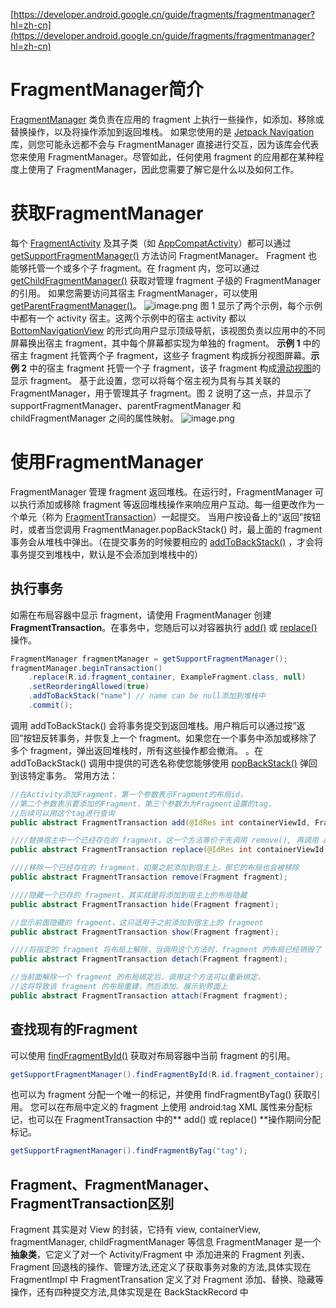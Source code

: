 [https://developer.android.google.cn/guide/fragments/fragmentmanager?hl=zh-cn](https://developer.android.google.cn/guide/fragments/fragmentmanager?hl=zh-cn)
# FragmentManager简介
[FragmentManager](https://developer.android.google.cn/reference/androidx/fragment/app/FragmentManager?hl=zh-cn) 类负责在应用的 fragment 上执行一些操作，如添加、移除或替换操作，以及将操作添加到返回堆栈。
如果您使用的是 [Jetpack Navigation](https://developer.android.google.cn/guide/navigation?hl=zh-cn) 库，则您可能永远都不会与 FragmentManager 直接进行交互，因为该库会代表您来使用 FragmentManager。尽管如此，任何使用 fragment 的应用都在某种程度上使用了 FragmentManager，因此您需要了解它是什么以及如何工作。
# 获取FragmentManager
每个 [FragmentActivity](https://developer.android.google.cn/reference/androidx/fragment/app/FragmentActivity?hl=zh-cn) 及其子类（如 [AppCompatActivity](https://developer.android.google.cn/reference/androidx/appcompat/app/AppCompatActivity?hl=zh-cn)）都可以通过 [getSupportFragmentManager()](https://developer.android.google.cn/reference/androidx/fragment/app/FragmentActivity?hl=zh-cn#getSupportFragmentManager()) 方法访问 FragmentManager。
Fragment 也能够托管一个或多个子 fragment。在 fragment 内，您可以通过 [getChildFragmentManager()](https://developer.android.google.cn/reference/androidx/fragment/app/Fragment?hl=zh-cn#getChildFragmentManager()) 获取对管理 fragment 子级的 FragmentManager 的引用。 如果您需要访问其宿主 FragmentManager，可以使用 [getParentFragmentManager()](https://developer.android.google.cn/reference/androidx/fragment/app/Fragment?hl=zh-cn#getParentFragmentManager())。
![image.png](https://cdn.nlark.com/yuque/0/2023/png/32682386/1682503391267-945073e4-b285-4857-806b-663d3c7ea4c1.png#averageHue=%23f7f7f7&clientId=uebd04a33-fb0d-4&from=paste&id=ud57227f7&originHeight=829&originWidth=1255&originalType=url&ratio=1&rotation=0&showTitle=false&size=62154&status=done&style=none&taskId=u6fe54445-9db3-42aa-bc6e-d36b7ca1bb0&title=)
图 1 显示了两个示例，每个示例中都有一个 activity 宿主。这两个示例中的宿主 activity 都以 [BottomNavigationView](https://developer.android.google.cn/reference/com/google/android/material/bottomnavigation/BottomNavigationView?hl=zh-cn) 的形式向用户显示顶级导航，该视图负责以应用中的不同屏幕换出宿主 fragment，其中每个屏幕都实现为单独的 fragment。
**示例 1** 中的宿主 fragment 托管两个子 fragment，这些子 fragment 构成拆分视图屏幕。**示例 2** 中的宿主 fragment 托管一个子 fragment，该子 fragment 构成[滑动视图](https://developer.android.google.cn/guide/navigation/navigation-swipe-view-2?hl=zh-cn#implement_swipe_views)的显示 fragment。
基于此设置，您可以将每个宿主视为具有与其关联的 FragmentManager，用于管理其子 fragment。图 2 说明了这一点，并显示了 supportFragmentManager、parentFragmentManager 和 childFragmentManager 之间的属性映射。
![image.png](https://cdn.nlark.com/yuque/0/2023/png/32682386/1682503397256-d180006a-a626-4ec0-93d7-88d9f6359439.png#averageHue=%23f5f5f5&clientId=uebd04a33-fb0d-4&from=paste&id=uab7773b7&originHeight=774&originWidth=1600&originalType=url&ratio=1&rotation=0&showTitle=false&size=176155&status=done&style=none&taskId=u937cf351-6364-4288-88c9-8d1068b0387&title=)
# 使用FragmentManager
FragmentManager 管理 fragment 返回堆栈。在运行时，FragmentManager 可以执行添加或移除 fragment 等返回堆栈操作来响应用户互动。每一组更改作为一个单元（称为 [FragmentTransaction](https://developer.android.google.cn/reference/androidx/fragment/app/FragmentTransaction?hl=zh-cn)）一起提交。
当用户按设备上的“返回”按钮时，或者当您调用 FragmentManager.popBackStack() 时，最上面的 fragment 事务会从堆栈中弹出。（在提交事务的时候要相应的 [addToBackStack()](https://developer.android.google.cn/reference/androidx/fragment/app/FragmentTransaction?hl=zh-cn#addToBackStack(java.lang.String)) ，才会将事务提交到堆栈中，默认是不会添加到堆栈中的）
## 执行事务
如需在布局容器中显示 fragment，请使用 FragmentManager 创建 **FragmentTransaction**。在事务中，您随后可以对容器执行 [add()](https://developer.android.google.cn/reference/androidx/fragment/app/FragmentTransaction?hl=zh-cn#add(int,%20java.lang.Class%3C?%20extends%20androidx.fragment.app.Fragment%3E,%20android.os.Bundle)) 或 [replace()](https://developer.android.google.cn/reference/androidx/fragment/app/FragmentTransaction?hl=zh-cn#replace(int,%20java.lang.Class%3C?%20extends%20androidx.fragment.app.Fragment%3E,%20android.os.Bundle)) 操作。
```java
FragmentManager fragmentManager = getSupportFragmentManager();
fragmentManager.beginTransaction()
    .replace(R.id.fragment_container, ExampleFragment.class, null)
    .setReorderingAllowed(true)
    .addToBackStack("name") // name can be null添加到堆栈中
    .commit();
```
调用 addToBackStack() 会将事务提交到返回堆栈。用户稍后可以通过按“返回”按钮反转事务，并恢复上一个 fragment。如果您在一个事务中添加或移除了多个 fragment，弹出返回堆栈时，所有这些操作都会撤消。
。在 addToBackStack() 调用中提供的可选名称使您能够使用 [popBackStack()](https://developer.android.google.cn/reference/androidx/fragment/app/FragmentManager?hl=zh-cn#popBackStack(java.lang.String,%20int)) 弹回到该特定事务。
常用方法：
```java
//在Activity添加Fragment，第一个参数表示Fragment的布局id，
//第二个参数表示要添加的Fragment，第三个参数为为Fragment设置的tag，
//后续可以用这个tag进行查询
public abstract FragmentTransaction add(@IdRes int containerViewId, Fragment fragment,@Nullable String tag);

////替换宿主中一个已经存在的 fragment，这一个方法等价于先调用 remove(), 再调用 add()
public abstract FragmentTransaction replace(@IdRes int containerViewId, Fragment fragment,@Nullable String tag);

////移除一个已经存在的 fragment，如果之前添加到宿主上，那它的布局也会被移除
public abstract FragmentTransaction remove(Fragment fragment);

////隐藏一个已存的 fragment，其实就是将添加到宿主上的布局隐藏
public abstract FragmentTransaction hide(Fragment fragment);

//显示前面隐藏的 fragment，这只适用于之前添加到宿主上的 fragment
public abstract FragmentTransaction show(Fragment fragment);

////将指定的 fragment 将布局上解除，当调用这个方法时，fragment 的布局已经销毁了
public abstract FragmentTransaction detach(Fragment fragment);

//当前面解除一个 fragment 的布局绑定后，调用这个方法可以重新绑定，
//这将导致该 fragment 的布局重建，然后添加、展示到界面上
public abstract FragmentTransaction attach(Fragment fragment);
```
## 查找现有的Fragment
可以使用 [findFragmentById()](https://developer.android.google.cn/reference/androidx/fragment/app/FragmentManager?hl=zh-cn#findFragmentById(int)) 获取对布局容器中当前 fragment 的引用。
```java
getSupportFragmentManager().findFragmentById(R.id.fragment_container);
```
也可以为 fragment 分配一个唯一的标记，并使用 findFragmentByTag() 获取引用。 您可以在布局中定义的 fragment 上使用 android:tag XML 属性来分配标记，也可以在 FragmentTransaction 中的** add() 或 replace() **操作期间分配标记。
```java
getSupportFragmentManager().findFragmentByTag("tag");
```
## Fragment、FragmentManager、FragmentTransaction区别
Fragment
其实是对 View 的封装，它持有 view, containerView, fragmentManager, childFragmentManager 等信息
FragmentManager
是一个**抽象类**，它定义了对一个 Activity/Fragment 中 添加进来的 Fragment 列表、Fragment 回退栈的操作、管理方法,还定义了获取事务对象的方法,具体实现在 FragmentImpl 中
FragmentTransation
定义了对 Fragment 添加、替换、隐藏等操作，还有四种提交方法,具体实现是在 BackStackRecord 中


